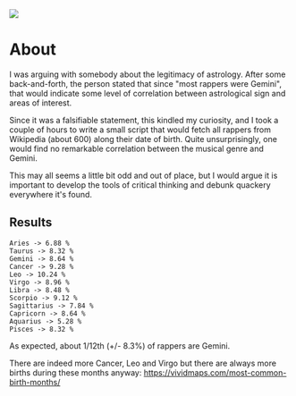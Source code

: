 <a href="https://paypal.me/benckx/2">
<img src="https://img.shields.io/badge/Donate-PayPal-green.svg"/>
</a>

# About

I was arguing with somebody about the legitimacy of astrology. After some back-and-forth, the person stated that since
"most rappers were Gemini", that would indicate some level of correlation between astrological sign and areas of
interest.

Since it was a falsifiable statement, this kindled my curiosity, and I took a couple of hours to write a small script
that would fetch all rappers from Wikipedia (about 600) along their date of birth. Quite unsurprisingly, one would find
no remarkable correlation between the musical genre and Gemini.

This may all seems a little bit odd and out of place, but I would argue it is important to develop the tools of critical
thinking and debunk quackery everywhere it's found.

## Results

```
Aries -> 6.88 %
Taurus -> 8.32 %
Gemini -> 8.64 %
Cancer -> 9.28 %
Leo -> 10.24 %
Virgo -> 8.96 %
Libra -> 8.48 %
Scorpio -> 9.12 %
Sagittarius -> 7.84 %
Capricorn -> 8.64 %
Aquarius -> 5.28 %
Pisces -> 8.32 %
```

As expected, about 1/12th (+/- 8.3%) of rappers are Gemini.

There are indeed more Cancer, Leo and Virgo but there are always more births during these months
anyway: https://vividmaps.com/most-common-birth-months/
